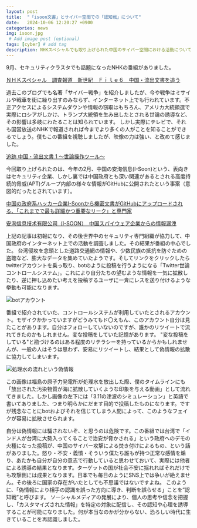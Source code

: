 ```yaml
---
layout: post
title:  "「isoon文書」とサイバー空間での「認知戦」について"
date:   2024-10-06 12:20:27 +0900
categories: news
img: isoon.jpg
 # Add image post (optional)
tags: [cyber] # add tag
description: NHKスペシャルでも取り上げられた中国のサイバー空間における活動について
---
```


9月、セキュリティクラスタでも話題になったNHKの番組がありました。

[ＮＨＫスペシャル　調査報道　新世紀　Ｆｉｌｅ６　中国・流出文書を追う](https://www.nhk-ondemand.jp/goods/G2024140604SA000/?capid=nte001)

過去このブログでも名著「サイバー戦争」を紹介しましたが、今や戦争はミサイルや戦車を街に繰り出すのみならず、インターネット上でも行われています。不正アクセスによるシステムダウンや情報の窃取はもちろん、アメリカ大統領選で実際にロシアがしかけ、トランプ大統領を生み出したとされる世論の誘導など、その影響は多岐にわたることは知られています。
しかし実際にテレビで、それも国営放送のNHKで報道されれば今までより多くの人がことを知ることができるでしょう。僕もこの番組を視聴しましたが、映像の力は強い、と改めて感じました。

[追跡 中国・流出文書 1 ～世論操作ツール～](https://www3.nhk.or.jp/news/html/20240920/k10014585911000.html)

今回取り上げられたのは、今年の2月、中国の安洵信息(I-Soon)という、表向きはセキュリティ企業、しかし裏では中国政府とも深い関連があるとされる高度持続的脅威(APT)グループ内部の様々な情報がGitHubに公開されたという事案（意図的だったとされています）。

[中国の政府系ハッカー企業I-Soonから機密文書がGitHubにアップロードされる、「これまでで最も詳細かつ重要なリーク」と専門家](https://gigazine.net/news/20240226-china-hacking-leak-documents-isoon/)

[安洵信息技术有限公司（I-SOON）　中国スパイウェア企業からの情報漏洩](https://note.com/ichi_twnovel/n/n9d41ff626813)

上記の記事は初報になり、その後世界中のセキュリティ専門組織が協力して、中国政府のインターネット上での活動を調査しました。その結果が番組の中心でした。
台湾侵攻を念頭とした道路交通網の情報や、少数民族の抵抗を防ぐための盗聴など、膨大なデータを集めていたようです。そしてリンクをクリックしたらtwitterアカウントを乗っ取り、botのように投稿を行うようになる「Twitter世論コントロールシステム」。これにより自分たちの望むような情報を一気に拡散したり、逆に押し込めたい考えを投稿するユーザに一斉にレスを送り付けるような挙動も可能になります。

<img src="{{site.baseurl}}/assets/img/bot_account.jpg" alt="botアカウント">

番組で紹介されていた、コントロールシステムが利用していたとされるアカウント。モザイクかかっていますがどうみてもド〇えもん、このアカウント自分は見たことがあります。自分はフォローしていないのですが、誰かのリツイートで流れてきたのかもしれません。変な投稿をしていた記憶があります。
"変な投稿をしている"と勘づけるのはある程度のリテラシーを持っているからかもしれませんが、一般の人はそうは思わず、安易にリツイートし、結果として偽情報の拡散に協力してしまいます。

<img src="{{site.baseurl}}/assets/img/processed_water.jpg" alt="処理水の流れという偽情報">

この画像は福島の原子力発電所が処理水を放出した際、僕のタイムラインにも「放出された汚染物質が海に拡散していくような印象を与える動画」として流れてきました。しかし画像の左下には「3.11の津波のシミュレーション」と英語で書いてありました、つまり明らかにだます目的で投稿したものになります。ですが残念なことにbotおよびそれを信じてしまう人間によって、このようなフェイクが容易に拡散させられます。

自分は偽情報には騙されないぞ、と思うのは危険です。この番組では台湾で「インド人が台湾に大勢入ってくることで治安が脅かされる」という政府へのデモの火種になった投稿が、中国のサイバー攻撃による焚き付けによるもの、という話がありました。怒り・不安・義憤・そういう僕たち誰もが持つ正常な感情を煽り、あたかも自分が自分の意志で行動していると思わせておいて、実際には他者による誘導の結果となります。ターゲットの国が社会不安に揺れればそれだけでも攻撃側には成果となります。日本でも毎日のようにSNS上では争いが絶えません。その後ろに国家の存在がいたとしても不思議ではないですよね。
このように、「偽情報により相手の認識を誤った方向に導き、判断を誤らせる」ことを”認知戦”と呼びます。 ソーシャルメディアの発展により、個人の思考や信念を把握し、「カスタマイズされた情報」を特定の対象に配信し、その認知や心理を誘導することが可能になりました。何が本当なのかが分からない、恐ろしい時代に生きていることを再認識しました。